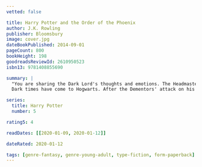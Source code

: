 ```yaml
---
vetted: false

title: Harry Potter and the Order of the Phoenix
author: J.K. Rowling
publisher: Bloomsbury
image: cover.jpg
dateBookPublished: 2014-09-01
pageCount: 800
bookHeight: 198
goodreadsReviewId: 2610950523
isbn13: 9781408855690

summary: |
  "You are sharing the Dark Lord's thoughts and emotions. The Headmaster thinks it inadvisable for this to continue. He wishes me to teach you how to close your mind to the Dark Lord."
  Dark times have come to Hogwarts. After the Dementors' attack on his cousin Dudley, Harry Potter knows that Voldemort will stop at nothing to find him. There are many who deny the Dark Lord's return, but Harry is not alone: a secret order gathers at Grimmauld Place to fight against the Dark forces. Harry must allow Professor Snape to teach him how to protect himself from Voldemort's savage assaults on his mind. But they are growing stronger by the day and Harry is running out of time…

series:
  title: Harry Potter
  number: 5

rating5: 4

readDates: [[2020-01-09, 2020-01-12]]

dateRated: 2020-01-12

tags: [genre-fantasy, genre-young-adult, type-fiction, form-paperback]
---
```

